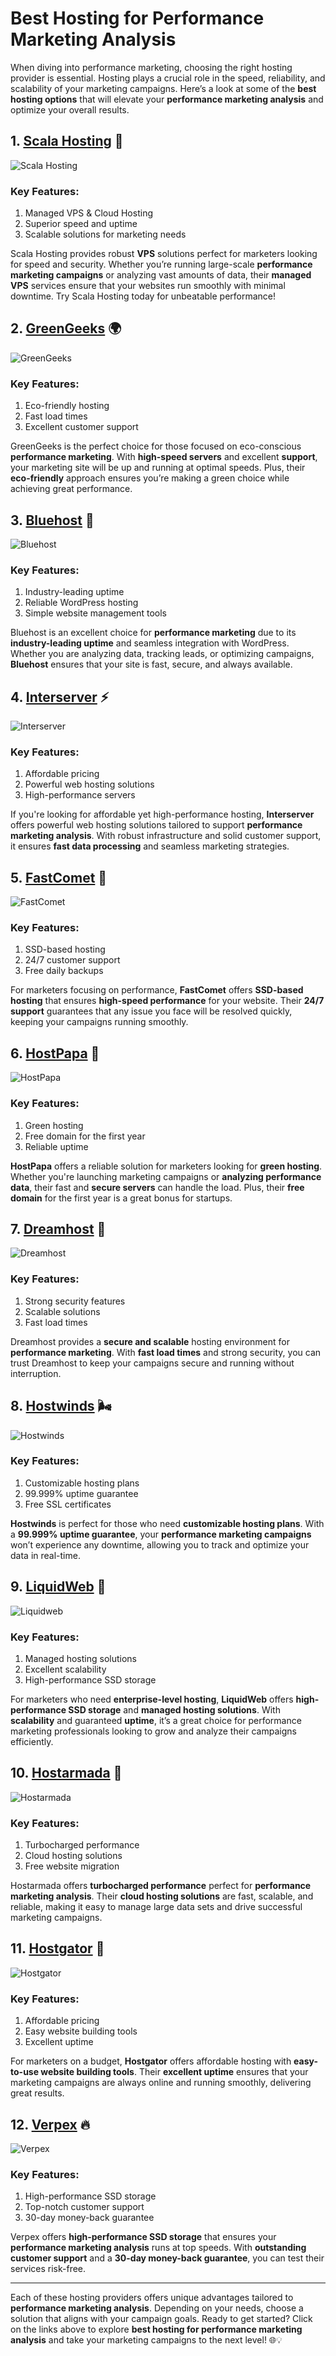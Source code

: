 # Best Hosting for Performance Marketing Analysis

When diving into performance marketing, choosing the right hosting provider is essential. Hosting plays a crucial role in the speed, reliability, and scalability of your marketing campaigns. Here’s a look at some of the **best hosting options** that will elevate your **performance marketing analysis** and optimize your overall results.

## 1. **[Scala Hosting](https://snipitx.com/scala-jy)** 🚀
![Scala Hosting](https://i.imgur.com/uJ5JIK3.png "Scala Web Hosting")

### Key Features:
1. Managed VPS & Cloud Hosting
2. Superior speed and uptime
3. Scalable solutions for marketing needs

Scala Hosting provides robust **VPS** solutions perfect for marketers looking for speed and security. Whether you’re running large-scale **performance marketing campaigns** or analyzing vast amounts of data, their **managed VPS** services ensure that your websites run smoothly with minimal downtime. Try Scala Hosting today for unbeatable performance!

## 2. **[GreenGeeks](https://snipitx.com/greengeeks-jy)** 🌍
![GreenGeeks](https://i.imgur.com/eEwuntu.jpg "GreenGeeks Hosting")

### Key Features:
1. Eco-friendly hosting
2. Fast load times
3. Excellent customer support

GreenGeeks is the perfect choice for those focused on eco-conscious **performance marketing**. With **high-speed servers** and excellent **support**, your marketing site will be up and running at optimal speeds. Plus, their **eco-friendly** approach ensures you’re making a green choice while achieving great performance.

## 3. **[Bluehost](https://snipitx.com/bluehost-jy)** 🔵
![Bluehost](https://i.imgur.com/PasFF9E.jpeg "Bluehost Hosting")

### Key Features:
1. Industry-leading uptime
2. Reliable WordPress hosting
3. Simple website management tools

Bluehost is an excellent choice for **performance marketing** due to its **industry-leading uptime** and seamless integration with WordPress. Whether you are analyzing data, tracking leads, or optimizing campaigns, **Bluehost** ensures that your site is fast, secure, and always available.

## 4. **[Interserver](https://snipitx.com/interserver-jy)** ⚡
![Interserver](https://i.imgur.com/OM5dOEW.jpeg "Interserver Hosting")

### Key Features:
1. Affordable pricing
2. Powerful web hosting solutions
3. High-performance servers

If you're looking for affordable yet high-performance hosting, **Interserver** offers powerful web hosting solutions tailored to support **performance marketing analysis**. With robust infrastructure and solid customer support, it ensures **fast data processing** and seamless marketing strategies.

## 5. **[FastComet](https://snipitx.com/fastcomet-jy)** 💨
![FastComet](https://i.imgur.com/7qgXuWp.png "FastComet Hosting")

### Key Features:
1. SSD-based hosting
2. 24/7 customer support
3. Free daily backups

For marketers focusing on performance, **FastComet** offers **SSD-based hosting** that ensures **high-speed performance** for your website. Their **24/7 support** guarantees that any issue you face will be resolved quickly, keeping your campaigns running smoothly.

## 6. **[HostPapa](https://snipitx.com/hostpapa-jy)** 🌱
![HostPapa](https://i.imgur.com/ouDTkvl.jpeg "HostPapa Hosting")

### Key Features:
1. Green hosting
2. Free domain for the first year
3. Reliable uptime

**HostPapa** offers a reliable solution for marketers looking for **green hosting**. Whether you're launching marketing campaigns or **analyzing performance data**, their fast and **secure servers** can handle the load. Plus, their **free domain** for the first year is a great bonus for startups.

## 7. **[Dreamhost](https://snipitx.com/dreamhost-jy)** 🌙
![Dreamhost](https://i.imgur.com/rXIg8ip.jpeg "Dreamhost Hosting")

### Key Features:
1. Strong security features
2. Scalable solutions
3. Fast load times

Dreamhost provides a **secure and scalable** hosting environment for **performance marketing**. With **fast load times** and strong security, you can trust Dreamhost to keep your campaigns secure and running without interruption.

## 8. **[Hostwinds](https://snipitx.com/hostwinds-jy)** 🌬️
![Hostwinds](https://i.imgur.com/53aSNXx.jpeg "Hostwinds Hosting")

### Key Features:
1. Customizable hosting plans
2. 99.999% uptime guarantee
3. Free SSL certificates

**Hostwinds** is perfect for those who need **customizable hosting plans**. With a **99.999% uptime guarantee**, your **performance marketing campaigns** won’t experience any downtime, allowing you to track and optimize your data in real-time.

## 9. **[LiquidWeb](https://snipitx.com/liquidweb-jy)** 💎
![Liquidweb](https://i.imgur.com/4IvT9SC.jpeg "Liquidweb Hosting")

### Key Features:
1. Managed hosting solutions
2. Excellent scalability
3. High-performance SSD storage

For marketers who need **enterprise-level hosting**, **LiquidWeb** offers **high-performance SSD storage** and **managed hosting solutions**. With **scalability** and guaranteed **uptime**, it’s a great choice for performance marketing professionals looking to grow and analyze their campaigns efficiently.

## 10. **[Hostarmada](https://snipitx.com/hostarmada-jy)** 🌟
![Hostarmada](https://i.imgur.com/KFbdf3o.jpeg "Hostarmada Hosting")

### Key Features:
1. Turbocharged performance
2. Cloud hosting solutions
3. Free website migration

Hostarmada offers **turbocharged performance** perfect for **performance marketing analysis**. Their **cloud hosting solutions** are fast, scalable, and reliable, making it easy to manage large data sets and drive successful marketing campaigns.

## 11. **[Hostgator](https://snipitx.com/hostgator-jy)** 🐊
![Hostgator](https://i.imgur.com/BcVkH57.jpeg "Hostgator Hosting")

### Key Features:
1. Affordable pricing
2. Easy website building tools
3. Excellent uptime

For marketers on a budget, **Hostgator** offers affordable hosting with **easy-to-use website building tools**. Their **excellent uptime** ensures that your marketing campaigns are always online and running smoothly, delivering great results.

## 12. **[Verpex](https://snipitx.com/verpex-jy)** 🔥
![Verpex](https://i.imgur.com/6x5LhiS.jpeg "Verpex Hosting")

### Key Features:
1. High-performance SSD storage
2. Top-notch customer support
3. 30-day money-back guarantee

Verpex offers **high-performance SSD storage** that ensures your **performance marketing analysis** runs at top speeds. With **outstanding customer support** and a **30-day money-back guarantee**, you can test their services risk-free.

---

Each of these hosting providers offers unique advantages tailored to **performance marketing analysis**. Depending on your needs, choose a solution that aligns with your campaign goals. Ready to get started? Click on the links above to explore **best hosting for performance marketing analysis** and take your marketing campaigns to the next level! 🌐💡
